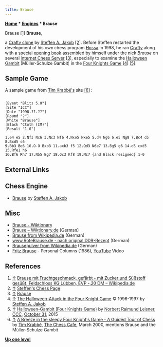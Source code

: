 ```yaml
---
title: Brause
---
```

**[Home](Home "Home") * [Engines](Engines "Engines") * Brause**

[](https://de.wikipedia.org/wiki/Datei:L%C3%BCbben,_Feldschloss,_Brause_mit_Fruchtgeschmack,_M.jpg) Brause <a id="cite-note-1" href="#cite-ref-1">[1]</a>
**Brause**,

a [Crafty clone](Crafty#CraftyClones "Crafty") by [Steffen A. Jakob](Steffen_A._Jakob "Steffen A. Jakob") <a id="cite-note-2" href="#cite-ref-2">[2]</a>.
Before Steffen restarted the development of his own chess program [Hossa](Hossa "Hossa") in 1998, he ran [Crafty](Crafty "Crafty") along with a special [opening book](Opening_Book "Opening Book") assembled by himself under the nick *Brause* on several [Internet Chess Server](Chess_Server "Chess Server") <a id="cite-note-3" href="#cite-ref-3">[3]</a>, especially to examine the [Halloween Gambit](https://en.wikipedia.org/wiki/Four_Knights_Game,_Halloween_Gambit) (Müller-Schulze Gambit) in the [Four Knights Game](https://en.wikipedia.org/wiki/Four_Knights_Game) <a id="cite-note-4" href="#cite-ref-4">[4]</a> <a id="cite-note-5" href="#cite-ref-5">[5]</a>.

## Sample Game

A sample game from [Tim Krabbé's](https://en.wikipedia.org/wiki/Tim_Krabb%C3%A9) site <a id="cite-note-6" href="#cite-ref-6">[6]</a> :

```

[Event "Blitz 5.0"]
[Site "ICC"]
[Date "1998.??.??"]
[Round "?"]
[White "Brause"]
[Black "Ctoth (IM)"]
[Result "1-0"]

1.e4 e5 2.Nf3 Nc6 3.Nc3 Nf6 4.Nxe5 Nxe5 5.d4 Ng6 6.e5 Ng8 7.Bc4 d5 8.Bxd5 c6
9.Bb3 Be6 10.O-O Bxb3 11.axb3 f5 12.Qd3 N6e7 13.Bg5 g6 14.d5 cxd5 15.Rfe1 h6
16.Bf6 Rh7 17.Nb5 Bg7 18.Qc3 Kf8 19.Nc7 {and Black resigned} 1-0

```

## External Links

## Chess Engine

- [Brause](http://www.jakob.at/steffen/chess/brause.html) by [Steffen A. Jakob](Steffen_A._Jakob "Steffen A. Jakob")

## Misc

- [Brause - Wiktionary](https://en.wiktionary.org/wiki/Brause)
- [Brause – Wiktionary.de](https://de.wiktionary.org/wiki/Brause) (German)
- [Brause from Wikipedia.de](https://de.wikipedia.org/wiki/Brause) (German)
- [www.RoteBrause.de - nach original DDR-Rezept](http://www.rotebrause.de/) (German)
- [Brausepulver from Wikipedia.de](https://de.wikipedia.org/wiki/Brausepulver) (German)
- [Fritz Brause](https://de.wikipedia.org/wiki/Fritz_Brause) - Personal Columns (1986), [YouTube](https://en.wikipedia.org/wiki/YouTube) Video

## References

1. <a id="cite-ref-1" href="#cite-note-1">↑</a> [Brause mit Fruchtgeschmack, gefärbt - mit Zucker und Süßstoff gesüßt, Feldschloss KG Lübben, EVP -,20 DM – Wikipedia.de](https://de.wikipedia.org/wiki/Datei:L%C3%BCbben,_Feldschloss,_Brause_mit_Fruchtgeschmack,_DM.jpg)
1. <a id="cite-ref-2" href="#cite-note-2">↑</a> [Steffen's Chess Page](http://www.jakob.at/steffen/chess/)
1. <a id="cite-ref-3" href="#cite-note-3">↑</a> [Brause](http://www.jakob.at/steffen/chess/brause.html)
1. <a id="cite-ref-4" href="#cite-note-4">↑</a> [The Halloween-Attack in the Four Knight Game](http://www.jakob.at/steffen/halloween/) © 1996-1997 by [Steffen A. Jakob](Steffen_A._Jakob "Steffen A. Jakob")
1. <a id="cite-ref-5" href="#cite-note-5">↑</a> [Halloween-Gambit (Four Knights Game)](http://www.talkchess.com/forum/viewtopic.php?t=58105) by [Norbert Raimund Leisner](Norbert_Raimund_Leisner "Norbert Raimund Leisner"), [CCC](CCC "CCC"), [October 31](https://en.wikipedia.org/wiki/Halloween), 2015
1. <a id="cite-ref-6" href="#cite-note-6">↑</a> [A Breeze in the sleepy Four Knight's Game - A Guided Tour of Chess](http://timkr.home.xs4all.nl/tour/breeze.htm) by [Tim Krabbé](https://en.wikipedia.org/wiki/Tim_Krabb%C3%A9), [The Chess Cafe](https://en.wikipedia.org/wiki/ChessCafe.com), March 2000, mentions Brause and the Müller-Schulze Gambit

**[Up one level](Engines "Engines")**

